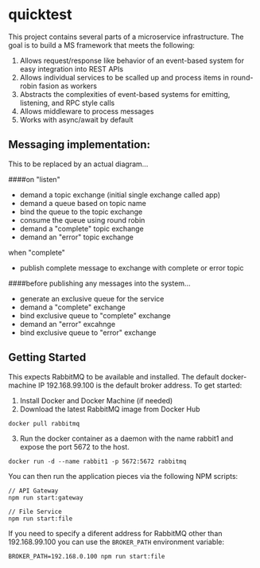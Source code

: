 # quicktest

This project contains several parts of a microservice infrastructure. The goal is to build a MS framework that meets the following:

1. Allows request/response like behavior of an event-based system for easy integration into REST APIs
2. Allows individual services to be scalled up and process items in round-robin fasion as workers
3. Abstracts the complexities of event-based systems for emitting, listening, and RPC style calls
4. Allows middleware to process messages
5. Works with async/await by default


## Messaging implementation:

This to be replaced by an actual diagram...

####on "listen"
* demand a topic exchange (initial single exchange called app)
* demand a queue based on topic name
* bind the queue to the topic exchange
* consume the queue using round robin
* demand a "complete" topic exchange
* demand an "error" topic exchange

when "complete"
* publish complete message to exchange with complete or error topic


####before publishing any messages into the system...
* generate an exclusive queue for the service
* demand a "complete" exchange
* bind exclusive queue to "complete" exchange
* demand an "error" excahnge
* bind exclusive queue to "error" exchange


## Getting Started

This expects RabbitMQ to be available and installed. The default docker-machine IP 192.168.99.100 is the default broker address. To get started:

1. Install Docker and Docker Machine (if needed)
2. Download the latest RabbitMQ image from Docker Hub
```
docker pull rabbitmq
```
3. Run the docker container as a daemon with the name rabbit1 and expose the port 5672 to the host.
```
docker run -d --name rabbit1 -p 5672:5672 rabbitmq
```

You can then run the application pieces via the following NPM scripts:
```
// API Gateway
npm run start:gateway

// File Service
npm run start:file
```

If you need to specify a diferent address for RabbitMQ other than 192.168.99.100 you can use the `BROKER_PATH` environment variable:

```
BROKER_PATH=192.168.0.100 npm run start:file
```
